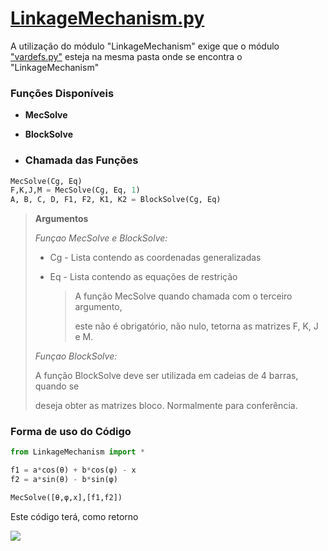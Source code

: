 # [LinkageMechanism.py](https://minhaskamal.github.io/DownGit/#/home?url=https://github.com/Mecanismos-UFPE/Python-MecBarras/blob/dfe02a91259ff396605f323bce8f6888c320b73e/LinkageMechanism.py)
A utilização do módulo "LinkageMechanism" exige que o módulo ["vardefs.py"](https://minhaskamal.github.io/DownGit/#/home?url=https://github.com/Mecanismos-UFPE/Python-MecBarras/blob/2c7919d6e725b8af7a2f2a9502b8fa78812ef233/vardefs.py) esteja na mesma pasta onde se encontra o "LinkageMechanism" 
### Funções Disponíveis

* **MecSolve**

* **BlockSolve**

* ### Chamada das Funções

```python
MecSolve(Cg, Eq)
F,K,J,M = MecSolve(Cg, Eq, 1)
A, B, C, D, F1, F2, K1, K2 = BlockSolve(Cg, Eq)
```

> **Argumentos**
> 
> *Funçao MecSolve e BlockSolve:*
> 
> * Cg - Lista contendo as coordenadas generalizadas
> 
> * Eq - Lista contendo as equações de restrição
>   
>   > A função MecSolve quando chamada com o terceiro argumento,
>   > 
>   > este não é obrigatório, não nulo, tetorna as matrizes F, K, J e M.
> 
> *Funçao BlockSolve:*
> 
> A função BlockSolve deve ser utilizada em cadeias de 4 barras, quando se
> 
> deseja obter as matrizes bloco. Normalmente para conferência.

### Forma de uso do Código

```python
from LinkageMechanism import *

f1 = a*cos(θ) + b*cos(φ) - x
f2 = a*sin(θ) - b*sin(φ)

MecSolve([θ,φ,x],[f1,f2])
```

Este código terá, como retorno

![](https://user-images.githubusercontent.com/67014817/151065611-5fcb981e-fa6a-4af6-89f6-372d840580d8.jpg)
